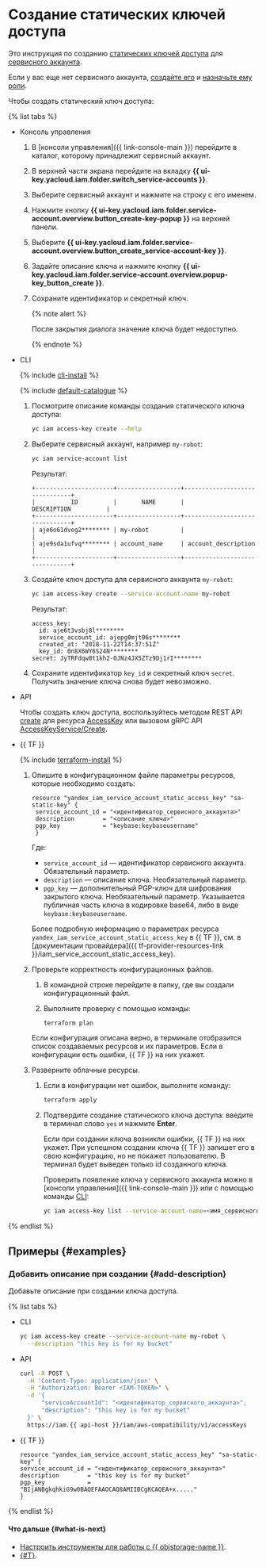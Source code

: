 # Создание статических ключей доступа

Это инструкция по созданию [статических ключей доступа](../../concepts/authorization/access-key.md) для [сервисного аккаунта](../../concepts/users/service-accounts.md).

Если у вас еще нет сервисного аккаунта, [создайте его](../sa/create.md) и [назначьте ему роли](../sa/assign-role-for-sa.md).

Чтобы создать статический ключ доступа:

{% list tabs %}

- Консоль управления

  1. В [консоли управления]({{ link-console-main }}) перейдите в каталог, которому принадлежит сервисный аккаунт.
  1. В верхней части экрана перейдите на вкладку **{{ ui-key.yacloud.iam.folder.switch_service-accounts }}**.
  1. Выберите сервисный аккаунт и нажмите на строку с его именем.
  1. Нажмите кнопку **{{ ui-key.yacloud.iam.folder.service-account.overview.button_create-key-popup }}** на верхней панели.
  1. Выберите **{{ ui-key.yacloud.iam.folder.service-account.overview.button_create_service-account-key }}**.
  1. Задайте описание ключа и нажмите кнопку **{{ ui-key.yacloud.iam.folder.service-account.overview.popup-key_button_create }}**.
  1. Сохраните идентификатор и секретный ключ.

      {% note alert %}

      После закрытия диалога значение ключа будет недоступно.

      {% endnote %}

- CLI

  {% include [cli-install](../../../_includes/cli-install.md) %}

  {% include [default-catalogue](../../../_includes/default-catalogue.md) %}

  1. Посмотрите описание команды создания статического ключа доступа:

      ```bash
      yc iam access-key create --help
      ```

  1. Выберите сервисный аккаунт, например `my-robot`:

      ```bash
      yc iam service-account list
      ```
      
      Результат:

      ```text
      +----------------------+------------------+-------------------------------+
      |          ID          |       NAME       |          DESCRIPTION          |
      +----------------------+------------------+-------------------------------+
      | aje6o61dvog2******** | my-robot         |                               |
      | aje9sda1ufvq******** | account_name     | account_description           |
      +----------------------+------------------+-------------------------------+
      ```
  1. Создайте ключ доступа для сервисного аккаунта `my-robot`:

      ```bash
      yc iam access-key create --service-account-name my-robot
      ```

      Результат:

      ```text
      access_key:
        id: aje6t3vsbj8l********
        service_account_id: ajepg0mjt06s********
        created_at: "2018-11-22T14:37:51Z"
        key_id: 0n8X6WY6S24N********
      secret: JyTRFdqw8t1kh2-OJNz4JX5ZTz9Dj1rI********
      ```

  1. Сохраните идентификатор `key_id` и секретный ключ `secret`. Получить значение ключа снова будет невозможно.

- API

  Чтобы создать ключ доступа, воспользуйтесь методом REST API [create](../../api-ref/AccessKey/create.md) для ресурса [AccessKey](../../api-ref/AccessKey/index.md) или вызовом gRPC API [AccessKeyService/Create](../../api-ref/grpc/access_key_service.md#Create).

- {{ TF }}

  {% include [terraform-install](../../../_includes/terraform-install.md) %}

  1. Опишите в конфигурационном файле параметры ресурсов, которые необходимо создать:

      ```hcl
      resource "yandex_iam_service_account_static_access_key" "sa-static-key" {
       service_account_id = "<идентификатор_сервисного_аккаунта>"
       description        = "<описание_ключа>"
       pgp_key            = "keybase:keybaseusername"
       }
     ```

     Где:

     * `service_account_id` — идентификатор сервисного аккаунта. Обязательный параметр.
     * `description` — описание ключа. Необязательный параметр.
     * `pgp_key` — дополнительный PGP-ключ для шифрования закрытого ключа. Необязательный параметр. Указывается публичная часть ключа в кодировке base64, либо в виде `keybase:keybaseusername`.

     Более подробную информацию о параметрах ресурса `yandex_iam_service_account_static_access_key` в {{ TF }}, см. в [документации провайдера]({{ tf-provider-resources-link }}/iam_service_account_static_access_key).
         
  1. Проверьте корректность конфигурационных файлов.

     1. В командной строке перейдите в папку, где вы создали конфигурационный файл.
     1. Выполните проверку с помощью команды:

        ```bash
        terraform plan
        ```

     Если конфигурация описана верно, в терминале отобразится список создаваемых ресурсов и их параметров. Если в конфигурации есть ошибки, {{ TF }} на них укажет.

  1. Разверните облачные ресурсы.

     1. Если в конфигурации нет ошибок, выполните команду:

        ```bash
        terraform apply
        ```

     1. Подтвердите создание статического ключа доступа: введите в терминал слово `yes` и нажмите **Enter**.

        Если при создании ключа возникли ошибки, {{ TF }} на них укажет.
        При успешном создании ключа {{ TF }} запишет его в свою конфигурацию, но не покажет пользователю. В терминал будет выведен только id созданного ключа.

        Проверить появление ключа у сервисного аккаунта можно в [консоли управления]({{ link-console-main }}) или с помощью команды [CLI](../../../cli/quickstart.md):
         
          ```bash
          yc iam access-key list --service-account-name=<имя_сервисного_аккаунта>
          ```

{% endlist %}

## Примеры {#examples}

### Добавить описание при создании {#add-description}

Добавьте описание при создании ключа доступа.

{% list tabs %}

- CLI

  ```bash
  yc iam access-key create --service-account-name my-robot \
    --description "this key is for my bucket"
  ```

- API

  ```bash
  curl -X POST \
    -H 'Content-Type: application/json' \
    -H "Authorization: Bearer <IAM-TOKEN>" \
    -d '{
        "serviceAccountId": "<идентификатор_сервисного_аккаунта>",
        "description": "this key is for my bucket"
    }' \
    https://iam.{{ api-host }}/iam/aws-compatibility/v1/accessKeys
  ```

- {{ TF }}

  ```hcl
  resource "yandex_iam_service_account_static_access_key" "sa-static-key" {
  service_account_id = "<идентификатор_сервисного_аккаунта>"
  description        = "this key is for my bucket"
  pgp_key            = "BIjANBgkqhkiG9w0BAQEFAAOCAQ8AMIIBCgKCAQEA+x....."
  }
  ```

{% endlist %}

#### Что дальше {#what-is-next}

* [Настроить инструменты для работы с {{ objstorage-name }}](../../../storage/tools/).
* [{#T}](assign-role-for-sa.md).
